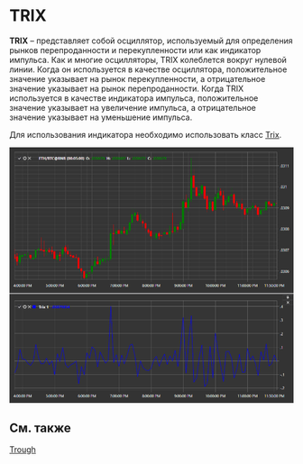 # TRIX

**TRIX** – представляет собой осциллятор, используемый для определения рынков перепроданности и перекупленности или как индикатор импульса. Как и многие осцилляторы, TRIX колеблется вокруг нулевой линии. Когда он используется в качестве осциллятора, положительное значение указывает на рынок перекупленности, а отрицательное значение указывает на рынок перепроданности. Когда TRIX используется в качестве индикатора импульса, положительное значение указывает на увеличение импульса, а отрицательное значение указывает на уменьшение импульса. 

Для использования индикатора необходимо использовать класс [Trix](xref:StockSharp.Algo.Indicators.Trix). 

![IndicatorTrix](../../../../images/indicatortrix.png)

## См. также

[Trough](trough.md)
